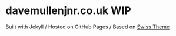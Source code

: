 # davemullenjnr.co.uk WIP

Built with Jekyll /
Hosted on GitHub Pages /
Based on [Swiss Theme](https://github.com/broccolini/swiss)
